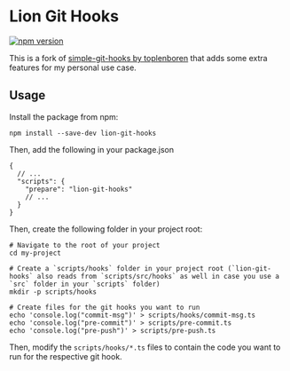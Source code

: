 # Lion Git Hooks

[![npm version](https://img.shields.io/npm/v/lion-git-hooks)](https://npmjs.com/package/lion-git-hooks)

This is a fork of [simple-git-hooks by toplenboren](https://github.com/toplenboren/simple-git-hooks) that adds some extra features for my personal use case.

## Usage

Install the package from npm:

```shell
npm install --save-dev lion-git-hooks
```

Then, add the following in your package.json

```jsonc
{
  // ...
  "scripts": {
    "prepare": "lion-git-hooks"
    // ...
  }
}
```

Then, create the following folder in your project root:

```shell
# Navigate to the root of your project
cd my-project

# Create a `scripts/hooks` folder in your project root (`lion-git-hooks` also reads from `scripts/src/hooks` as well in case you use a `src` folder in your `scripts` folder)
mkdir -p scripts/hooks

# Create files for the git hooks you want to run
echo 'console.log("commit-msg")' > scripts/hooks/commit-msg.ts
echo 'console.log("pre-commit")' > scripts/pre-commit.ts
echo 'console.log("pre-push")' > scripts/pre-push.ts
```

Then, modify the `scripts/hooks/*.ts` files to contain the code you want to run for the respective git hook.


